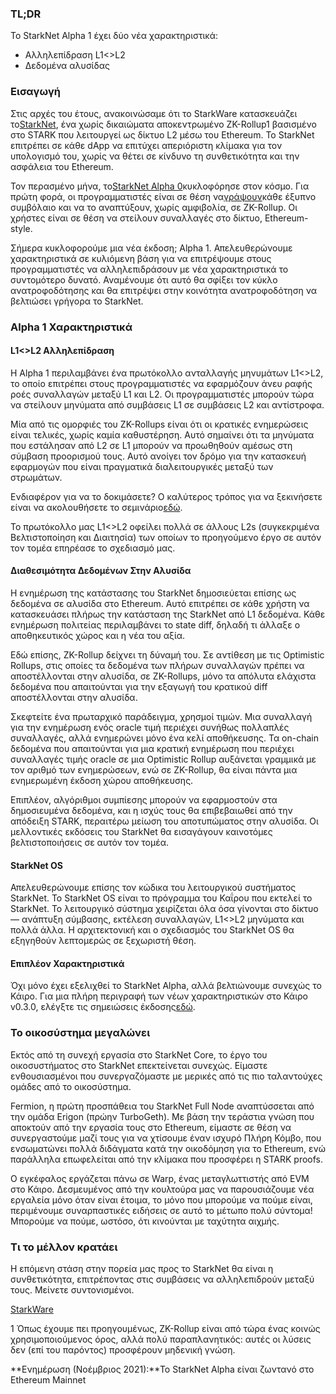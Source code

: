 ### TL;DR

Το StarkNet Alpha 1 έχει δύο νέα χαρακτηριστικά:

* Αλληλεπίδραση L1<>L2
* Δεδομένα αλυσίδας

### Εισαγωγή

Στις αρχές του έτους, ανακοινώσαμε ότι το StarkWare κατασκευάζει το[StarkNet](https://starkware.co/product/starknet/), ένα χωρίς δικαιώματα αποκεντρωμένο ZK-Rollup1 βασισμένο στο STARK που λειτουργεί ως δίκτυο L2 μέσω του Ethereum. Το StarkNet επιτρέπει σε κάθε dApp να επιτύχει απεριόριστη κλίμακα για τον υπολογισμό του, χωρίς να θέτει σε κίνδυνο τη συνθετικότητα και την ασφάλεια του Ethereum.

Τον περασμένο μήνα, το[StarkNet Alpha 0](https://medium.com/starkware/starknet-planets-alpha-on-ropsten-e7494929cb95)κυκλοφόρησε στον κόσμο. Για πρώτη φορά, οι προγραμματιστές είναι σε θέση να[γράψουν](https://kobi.one/2021/07/14/stardrop.html)κάθε έξυπνο συμβόλαιο και να το αναπτύξουν, χωρίς αμφιβολία, σε ZK-Rollup. Οι χρήστες είναι σε θέση να στείλουν συναλλαγές στο δίκτυο, Ethereum-style.

Σήμερα κυκλοφορούμε μια νέα έκδοση; Alpha 1. Απελευθερώνουμε χαρακτηριστικά σε κυλιόμενη βάση για να επιτρέψουμε στους προγραμματιστές να αλληλεπιδράσουν με νέα χαρακτηριστικά το συντομότερο δυνατό. Αναμένουμε ότι αυτό θα σφίξει τον κύκλο ανατροφοδότησης και θα επιτρέψει στην κοινότητα ανατροφοδότηση να βελτιώσει γρήγορα το StarkNet.

### **Alpha 1 Χαρακτηριστικά**

#### L1<>L2 Αλληλεπίδραση

Η Alpha 1 περιλαμβάνει ένα πρωτόκολλο ανταλλαγής μηνυμάτων L1<>L2, το οποίο επιτρέπει στους προγραμματιστές να εφαρμόζουν άνευ ραφής ροές συναλλαγών μεταξύ L1 και L2. Οι προγραμματιστές μπορούν τώρα να στείλουν μηνύματα από συμβάσεις L1 σε συμβάσεις L2 και αντίστροφα.

Μία από τις ομορφιές του ZK-Rollups είναι ότι οι κρατικές ενημερώσεις είναι τελικές, χωρίς καμία καθυστέρηση. Αυτό σημαίνει ότι τα μηνύματα που εστάλησαν από L2 σε L1 μπορούν να προωθηθούν αμέσως στη σύμβαση προορισμού τους. Αυτό ανοίγει τον δρόμο για την κατασκευή εφαρμογών που είναι πραγματικά διαλειτουργικές μεταξύ των στρωμάτων.

Ενδιαφέρον για να το δοκιμάσετε? Ο καλύτερος τρόπος για να ξεκινήσετε είναι να ακολουθήσετε το σεμινάριο[εδώ](https://www.cairo-lang.org/docs/hello_starknet/l1l2.html).

Το πρωτόκολλο μας L1<>L2 οφείλει πολλά σε άλλους L2s (συγκεκριμένα Βελτιστοποίηση και Διαιτησία) των οποίων το προηγούμενο έργο σε αυτόν τον τομέα επηρέασε το σχεδιασμό μας.

#### Διαθεσιμότητα Δεδομένων Στην Αλυσίδα

Η ενημέρωση της κατάστασης του StarkNet δημοσιεύεται επίσης ως δεδομένα σε αλυσίδα στο Ethereum. Αυτό επιτρέπει σε κάθε χρήστη να κατασκευάσει πλήρως την κατάσταση της StarkNet από L1 δεδομένα. Κάθε ενημέρωση πολιτείας περιλαμβάνει το state diff, δηλαδή τι άλλαξε ο αποθηκευτικός χώρος και η νέα του αξία.

Εδώ επίσης, ZK-Rollup δείχνει τη δύναμή του. Σε αντίθεση με τις Optimistic Rollups, στις οποίες τα δεδομένα των πλήρων συναλλαγών πρέπει να αποστέλλονται στην αλυσίδα, σε ZK-Rollups, μόνο τα απόλυτα ελάχιστα δεδομένα που απαιτούνται για την εξαγωγή του κρατικού diff αποστέλλονται στην αλυσίδα.

Σκεφτείτε ένα πρωταρχικό παράδειγμα, χρησμοί τιμών. Μια συναλλαγή για την ενημέρωση ενός oracle τιμή περιέχει συνήθως πολλαπλές συναλλαγές, αλλά ενημερώνει μόνο ένα κελί αποθήκευσης. Τα on-chain δεδομένα που απαιτούνται για μια κρατική ενημέρωση που περιέχει συναλλαγές τιμής oracle σε μια Optimistic Rollup αυξάνεται γραμμικά με τον αριθμό των ενημερώσεων, ενώ σε ZK-Rollup, θα είναι πάντα μια ενημερωμένη έκδοση χώρου αποθήκευσης.

Επιπλέον, αλγόριθμοι συμπίεσης μπορούν να εφαρμοστούν στα δημοσιευμένα δεδομένα, και η ισχύς τους θα επιβεβαιωθεί από την απόδειξη STARK, περαιτέρω μείωση του αποτυπώματος στην αλυσίδα. Οι μελλοντικές εκδόσεις του StarkNet θα εισαγάγουν καινοτόμες βελτιστοποιήσεις σε αυτόν τον τομέα.

#### StarkNet OS

Απελευθερώνουμε επίσης τον κώδικα του λειτουργικού συστήματος StarkNet. Το StarkNet OS είναι το πρόγραμμα του Καΐρου που εκτελεί το StarkNet. Το λειτουργικό σύστημα χειρίζεται όλα όσα γίνονται στο δίκτυο — ανάπτυξη σύμβασης, εκτέλεση συναλλαγών, L1<>L2 μηνύματα και πολλά άλλα. Η αρχιτεκτονική και ο σχεδιασμός του StarkNet OS θα εξηγηθούν λεπτομερώς σε ξεχωριστή θέση.

#### Επιπλέον Χαρακτηριστικά

Όχι μόνο έχει εξελιχθεί το StarkNet Alpha, αλλά βελτιώνουμε συνεχώς το Κάιρο. Για μια πλήρη περιγραφή των νέων χαρακτηριστικών στο Κάιρο v0.3.0, ελέγξτε τις σημειώσεις έκδοσης[εδώ](https://github.com/starkware-libs/cairo-lang/releases/tag/v0.3.0).

### Το οικοσύστημα μεγαλώνει

Εκτός από τη συνεχή εργασία στο StarkNet Core, το έργο του οικοσυστήματος στο StarkNet επεκτείνεται συνεχώς. Είμαστε ενθουσιασμένοι που συνεργαζόμαστε με μερικές από τις πιο ταλαντούχες ομάδες από το οικοσύστημα.

Fermion, η πρώτη προσπάθεια του StarkNet Full Node αναπτύσσεται από την ομάδα Erigon (πρώην TurboGeth). Με βάση την τεράστια γνώση που αποκτούν από την εργασία τους στο Ethereum, είμαστε σε θέση να συνεργαστούμε μαζί τους για να χτίσουμε έναν ισχυρό Πλήρη Κόμβο, που ενσωματώνει πολλά διδάγματα κατά την οικοδόμηση για το Ethereum, ενώ παράλληλα επωφελείται από την κλίμακα που προσφέρει η STARK proofs.

Ο εγκέφαλος εργάζεται πάνω σε Warp, ένας μεταγλωττιστής από EVM στο Κάιρο. Δεσμευμένος από την κουλτούρα μας να παρουσιάζουμε νέα εργαλεία μόνο όταν είναι έτοιμα, το μόνο που μπορούμε να πούμε είναι, περιμένουμε συναρπαστικές ειδήσεις σε αυτό το μέτωπο πολύ σύντομα! Μπορούμε να πούμε, ωστόσο, ότι κινούνται με ταχύτητα αιχμής.

### Τι το μέλλον κρατάει

Η επόμενη στάση στην πορεία μας προς το StarkNet θα είναι η συνθετικότητα, επιτρέποντας στις συμβάσεις να αλληλεπιδρούν μεταξύ τους. Μείνετε συντονισμένοι.

[StarkWare](https://starkware.co/)

1 Όπως έχουμε πει προηγουμένως, ZK-Rollup είναι από τώρα ένας κοινώς χρησιμοποιούμενος όρος, αλλά πολύ παραπλανητικός: αυτές οι λύσεις δεν (επί του παρόντος) προσφέρουν μηδενική γνώση.

**Ενημέρωση (Νοέμβριος 2021):**Το StarkNet Alpha είναι ζωντανό στο Ethereum Mainnet